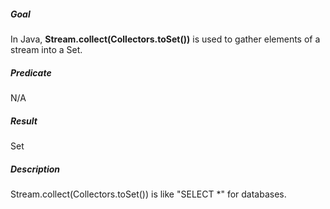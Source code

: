 ##### Goal

In Java, **Stream.collect(Collectors.toSet())** is used to gather elements of a stream into a Set.

##### Predicate

N/A

##### Result

Set

##### Description

Stream.collect(Collectors.toSet()) is like "SELECT *" for databases.